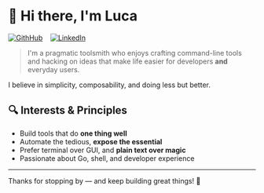 # 👋 Hi there, I'm Luca

[![GithHub](https://img.shields.io/badge/GitHub--_.svg?style=social&logo=github)](https://github.com/lucasepe/) &nbsp;&nbsp; [![LinkedIn](https://img.shields.io/badge/LinkedIn--_.svg?style=social&logo=linkedin)](https://www.linkedin.com/in/lucasepe/)

> I'm a pragmatic toolsmith who enjoys crafting command-line tools 
> and hacking on ideas that make life easier for developers **and** everyday users.

I believe in simplicity, composability, and doing less but better.

## 🔍 Interests & Principles

- Build tools that do **one thing well**
- Automate the tedious, **expose the essential**
- Prefer terminal over GUI, and **plain text over magic**
- Passionate about Go, shell, and developer experience


---

Thanks for stopping by — and keep building great things! 🚀